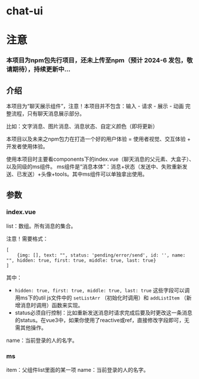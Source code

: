 # chat-ui

# 注意

### 本项目为npm包先行项目，还未上传至npm（预计 2024-6 发包，敬请期待），持续更新中...

## 介绍

本项目为“聊天展示组件”，注意！本项目并不包含：输入 - 请求 - 展示 - 动画 完整流程，只有聊天消息展示部分。

比如：文字消息、图片消息、消息状态、自定义颜色（即将更新）

本项目以及未来之npm包力在打造一个好的用户体验 = 使用者视觉、交互体验 + 开发者使用体验。

使用本项目时主要看components下的index.vue（聊天消息的父元素、大盒子）、以及同级的ms组件。
ms组件是“消息本体”：消息+状态（发送中、失败重新发送、已发送）+头像+tools。其中ms组件可以单独拿出使用。

## 参数

### index.vue

list：数组。所有消息的集合。

注意！需要格式：

```
[
    {img: [], text: "", status: 'pending/error/send', id: '', name: "", hidden: true, first: true, middle: true, last: true}
]
```

其中：
 - `hidden: true, first: true, middle: true, last: true` 这些字段可以调用ms下的util js文件中的 `setListArr` （初始化时调用）和 `addListItem` （新增消息时调用）函数来实现。
 - status必须自行控制：比如重新发送消息时请求完成后要及时更改这一条消息的status。在vue3中，如果你使用了reactive或ref，直接修改字段即可，无需其他操作。


name：当前登录的人的名字。



### ms

item：父组件list里面的某一项
name：当前登录的人的名字。